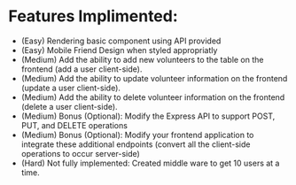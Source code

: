 # Features Implimented: 
* (Easy) Rendering basic component using API provided
* (Easy) Mobile Friend Design when styled appropriatly 
* (Medium) Add the ability to add new volunteers to the table on the frontend (add a user client-side).
* (Medium) Add the ability to update volunteer information on the frontend (update a user client-side).
* (Medium) Add the ability to delete volunteer information on the frontend (delete a user client-side).
* (Medium) Bonus (Optional): Modify the Express API to support POST, PUT, and DELETE operations
* (Medium) Bonus (Optional): Modify your frontend application to integrate these additional endpoints (convert all the client-side operations to occur server-side)
* (Hard) Not fully implemented: Created middle ware to get 10 users at a time. 
